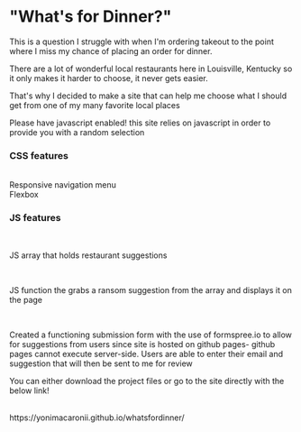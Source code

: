 <h1>"What's for Dinner?"</h1>

<p>This is a question I struggle with when I'm ordering takeout to the point where I miss my chance of placing an order for dinner.

There are a lot of wonderful local restaurants here in Louisville, Kentucky so it only makes it harder to choose, it never gets easier. 

That's why I decided to make a site that can help me choose what I should get from one of my many favorite local places 

Please have javascript enabled! this site relies on javascript in order to provide you with a random selection</p>

<h3>CSS features</h3>
    <br>
    Responsive navigation menu
    <br>
    Flexbox


<h3>JS features</h3>
    <br>
    <p>JS array that holds restaurant suggestions</p>
    <br>
    <p>JS function the grabs a ransom suggestion from the array and displays it on the page</p>
    <br>
    <p>Created a functioning submission form with the use of formspree.io to allow for suggestions from users since site is hosted on github pages- github pages cannot execute server-side. Users are able to enter their email and suggestion that will then be sent to me for review</p>




<p>You can either download the project files or go to the site directly with the below link!</p>
<br>
https://yonimacaronii.github.io/whatsfordinner/